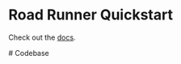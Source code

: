 # Road Runner Quickstart

Check out the [docs](https://rr.brott.dev/docs/v1-0/tuning/).

#   C o d e b a s e  
 